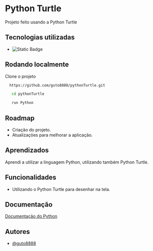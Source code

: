 # Python Turtle

Projeto feito usando a Python Turtle


## Tecnologias utilizadas

- ![Static Badge](https://img.shields.io/badge/Python-blue)


## Rodando localmente

Clone o projeto

```bash
  https://github.com/guto8888/pythonTurtle.git
```

```bash
   cd pythonTurtle
```

```bash
   run Python
```


## Roadmap

- Criação do projeto.
- Atualizações para melhorar a aplicação.

## Aprendizados

Aprendi a utilizar a linguagem Python, utilizando também Python Turtle.


## Funcionalidades

- Utilizando o Python Turtle para desenhar na tela.


## Documentação

[Documentação do Python](https://docs.python.org/3/)


## Autores

- [@guto8888](https://github.com/guto8888)
